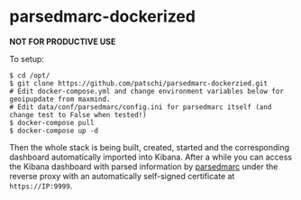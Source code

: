 # parsedmarc-dockerized
**NOT FOR PRODUCTIVE USE**

To setup:
```
$ cd /opt/
$ git clone https://github.com/patschi/parsedmarc-dockerzied.git
# Edit docker-compose.yml and change environment variables below for geoipupdate from maxmind.
# Edit data/conf/parsedmarc/config.ini for parsedmarc itself (and change test to False when tested!)
$ docker-compose pull
$ docker-compose up -d
```

Then the whole stack is being built, created, started and the corresponding dashboard automatically imported into Kibana. After a while you can access the Kibana dashboard with parsed information by [parsedmarc](https://github.com/domainaware/checkdmarc) under the reverse proxy with an automatically self-signed certificate at `https://IP:9999`.
